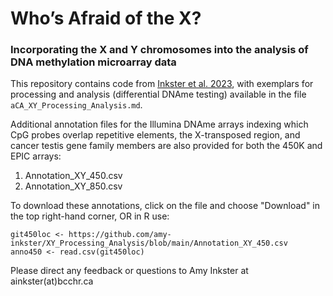 # Who’s Afraid of the X? 
### Incorporating the X and Y chromosomes into the analysis of DNA methylation microarray data
This repository contains code from [Inkster et al. 2023](https://epigeneticsandchromatin.biomedcentral.com/articles/10.1186/s13072-022-00477-0), with exemplars for processing and analysis (differential DNAme testing) available in the file ```aCA_XY_Processing_Analysis.md```.

Additional annotation files for the Illumina DNAme arrays indexing which CpG probes overlap repetitive elements, the X-transposed region, and cancer testis gene family members are also provided for both the 450K and EPIC arrays:
  1. Annotation_XY_450.csv
  2. Annotation_XY_850.csv
  
  To download these annotations, click on the file and  choose "Download" in the top right-hand corner, OR in R use:
  
  ```
  git450loc <- https://github.com/amy-inkster/XY_Processing_Analysis/blob/main/Annotation_XY_450.csv
  anno450 <- read.csv(git450loc)
  ```
  
  Please direct any feedback or questions to Amy Inkster at ainkster(at)bcchr.ca 
